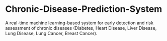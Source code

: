 # Chronic-Disease-Prediction-System
A real-time machine learning-based system for early detection and risk assessment of chronic diseases (Diabetes, Heart Disease, Liver Disease, Lung Disease, Lung Cancer, Breast Cancer).
